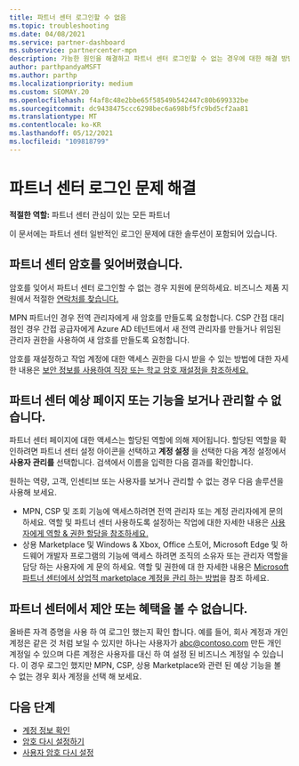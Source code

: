 ```yaml
---
title: 파트너 센터 로그인할 수 없음
ms.topic: troubleshooting
ms.date: 04/08/2021
ms.service: partner-dashboard
ms.subservice: partnercenter-mpn
description: 가능한 원인을 해결하고 파트너 센터 로그인할 수 없는 경우에 대한 해결 방법을 알아봅니다. 암호 재설정, 역할 확인 및 자격 증명 확인에 대해 자세히 알아보세요.
author: parthpandyaMSFT
ms.author: parthp
ms.localizationpriority: medium
ms.custom: SEOMAY.20
ms.openlocfilehash: f4af8c48e2bbe65f58549b542447c80b699332be
ms.sourcegitcommit: dc9438475ccc6298bec6a698bf5fc9bd5cf2aa81
ms.translationtype: MT
ms.contentlocale: ko-KR
ms.lasthandoff: 05/12/2021
ms.locfileid: "109818799"
---
```

# <a name="troubleshoot-sign-in-issues-for-partner-center"></a>파트너 센터 로그인 문제 해결

**적절한 역할:** 파트너 센터 관심이 있는 모든 파트너

이 문서에는 파트너 센터 일반적인 로그인 문제에 대한 솔루션이 포함되어 있습니다.

## <a name="youve-forgotten-your-password-for-partner-center"></a>파트너 센터 암호를 잊어버렸습니다.

암호를 잊어서 파트너 센터 로그인할 수 없는 경우 지원에 문의하세요. 비즈니스 제품 지원에서 적절한 [연락처를 찾습니다.](/microsoft-365/admin/contact-support-for-business-products)

MPN 파트너인 경우 전역 관리자에게 새 암호를 만들도록 요청합니다. CSP 간접 대리점인 경우 간접 공급자에게 Azure AD 테넌트에서 새 전역 관리자를 만들거나 위임된 관리자 권한을 사용하여 새 암호를 만들도록 요청합니다.

암호를 재설정하고 작업 계정에 대한 액세스 권한을 다시 받을 수 있는 방법에 대한 자세한 내용은 [보안 정보를 사용하여 직장 또는 학교 암호 재설정을 참조하세요.](/azure/active-directory/user-help/active-directory-passwords-update-your-own-password#how-to-change-your-password)

## <a name="you-cant-view-or-manage-the-expected-pages-or-capabilities-in-partner-center"></a>파트너 센터 예상 페이지 또는 기능을 보거나 관리할 수 없습니다.

파트너 센터 페이지에 대한 액세스는 할당된 역할에 의해 제어됩니다. 할당된 역할을 확인하려면 파트너 센터 설정 아이콘을 선택하고 **계정 설정** 을 선택한 다음 계정 설정에서 **사용자 관리를** 선택합니다. 검색에서 이름을 입력한 다음 결과를 확인합니다.

원하는 역량, 고객, 인센티브 또는 사용자를 보거나 관리할 수 없는 경우 다음 솔루션을 사용해 보세요.

- MPN, CSP 및 조회 기능에 액세스하려면 전역 관리자 또는 계정 관리자에게 문의하세요. 역할 및 파트너 센터 사용하도록 설정하는 작업에 대한 자세한 내용은 [사용자에게 역할 & 권한 할당을 참조하세요.](permissions-overview.md)
- 상용 Marketplace 및 Windows & Xbox, Office 스토어, Microsoft Edge 및 하드웨어 개발자 프로그램의 기능에 액세스 하려면 조직의 소유자 또는 관리자 역할을 담당 하는 사용자에 게 문의 하세요. 역할 및 권한에 대 한 자세한 내용은 [Microsoft 파트너 센터에서 상업적 marketplace 계정을 관리 하는 방법](/azure/marketplace/partner-center-portal/manage-account#define-user-roles-and-permissions)을 참조 하세요.

## <a name="you-cant-see-your-offer-or-benefits-in-partner-center"></a>파트너 센터에서 제안 또는 혜택을 볼 수 없습니다.

올바른 자격 증명을 사용 하 여 로그인 했는지 확인 합니다. 예를 들어, 회사 계정과 개인 계정은 같은 것 처럼 보일 수 있지만 하나는 사용자가 abc@contoso.com 만든 개인 계정일 수 있으며 다른 계정은 사용자를 대신 하 여 설정 된 비즈니스 계정일 수 있습니다. 이 경우 로그인 했지만 MPN, CSP, 상용 Marketplace와 관련 된 예상 기능을 볼 수 없는 경우 회사 계정을 선택 해 보세요.

## <a name="next-steps"></a>다음 단계

- [계정 정보 확인](verification-responses.md)
- [암호 다시 설정하기](reset-my-pasword.md)
- [사용자 암호 다시 설정](reset-a-user-password.md)